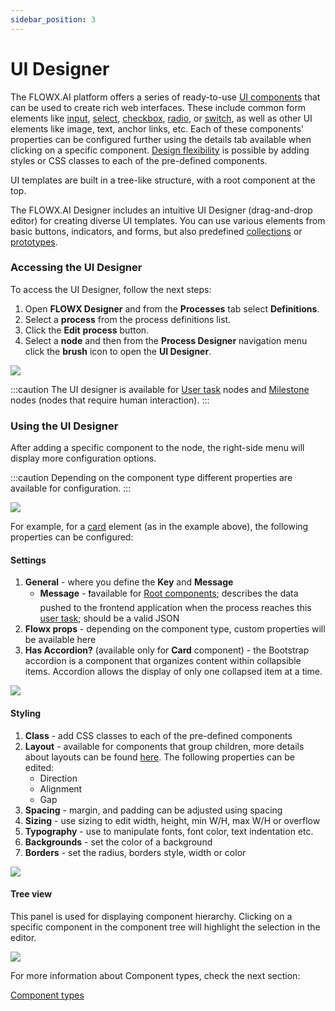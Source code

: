 ```yaml
---
sidebar_position: 3
---
```

# UI Designer

The FLOWX.AI platform offers a series of ready-to-use [UI components](./ui-component-types/ui-component-types.md) that can be used to create rich web interfaces. These include common form elements like [input](./ui-component-types/form-elements/input-form-field.md), [select](./ui-component-types/form-elements/select-form-field.md), [checkbox](./ui-component-types/form-elements/checkbox-form-field.md), [radio](./ui-component-types/form-elements/radio-form-field.md), or [switch](./ui-component-types/form-elements/switch-form-field.md), as well as other UI elements like image, text, anchor links, etc. Each of these components' properties can be configured further using the details tab available when clicking on a specific component. [Design flexibility](./#styling) is possible by adding styles or CSS classes to each of the pre-defined components.

UI templates are built in a tree-like structure, with a root component at the top.

The FLOWX.AI Designer includes an intuitive UI Designer (drag-and-drop editor) for creating diverse UI templates. You can use various elements from basic buttons, indicators, and forms, but also predefined [collections](./ui-component-types/collection/collection.md) or [prototypes](./ui-component-types/collection/collection_prototype.md).

### Accessing the UI Designer

To access the UI Designer, follow the next steps:

1. Open **FLOWX Designer** and from the **Processes** tab select **Definitions**.
2. Select a **process** from the process definitions list.
3. Click the **Edit** **process** button.
4. Select a **node** and then from the **Process Designer** navigation menu click the **brush** icon to open the **UI Designer**.

![](https://s3.eu-west-1.amazonaws.com/docx.flowx.ai/2.14/access_ui_designer.gif)

:::caution
The UI designer is available for [User task](../node/user-task-node/user-task-node.md) nodes and [Milestone](../node/milestone-node.md) nodes (nodes that require human interaction).
:::

### Using the UI Designer

After adding a specific component to the node, the right-side menu will display more configuration options.

:::caution
Depending on the component type different properties are available for configuration.
:::

![](https://s3.eu-west-1.amazonaws.com/docx.flowx.ai/2.14/use_ui_designer.gif)

For example, for a [card](./ui-component-types/root-components/card.md) element (as in the example above), the following properties can be configured:

#### Settings

1. **General** - where you define the **Key** and **Message**
   * **Message** - :exclamation:available for [Root components](./ui-component-types/root-components/root-components.md); describes the data pushed to the frontend application when the process reaches this [user task](../node/user-task-node/user-task-node.md); should be a valid JSON
2. **Flowx props** - depending on the component type, custom properties will be available here
3. **Has Accordion?** (available only for **Card** component) - the Bootstrap accordion is a component that organizes content within collapsible items. Accordion allows the display of only one collapsed item at a time. 

<div className= "image-scaled">

![](https://s3.eu-west-1.amazonaws.com/docx.flowx.ai/2.14/ui_designer_settings.png)

</div>

#### Styling

1. **Class** - add CSS classes to each of the pre-defined components
2. **Layout** - available for components that group children, more details about layouts can be found [here](https://tburleson-layouts-demos.firebaseapp.com/#/docs). The following properties can be edited:
   * Direction
   * Alignment
   * Gap
3. **Spacing** - margin, and padding can be adjusted using spacing
4. **Sizing** - use sizing to edit width, height, min W/H, max W/H or overflow
5. **Typography** - use to manipulate fonts, font color, text indentation etc.
6. **Backgrounds** - set the color of a background
7. **Borders** - set the radius, borders style, width or color

<div className= "image-scaled">

![](https://s3.eu-west-1.amazonaws.com/docx.flowx.ai/2.14/ui_designer_styling.gif)

</div>

#### Tree view

This panel is used for displaying component hierarchy. Clicking on a specific component in the component tree will highlight the selection in the editor.

![](https://s3.eu-west-1.amazonaws.com/docx.flowx.ai/2.14/ui_designer_tree.gif)

For more information about Component types, check the next section:

[Component types](./ui-component-types/ui-component-types.md)
